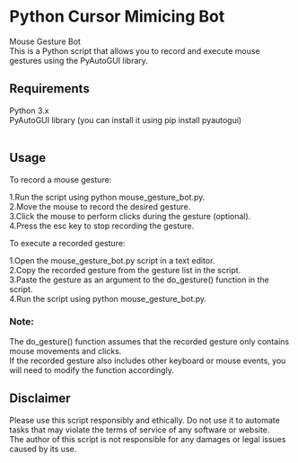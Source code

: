 # Python Cursor Mimicing Bot
Mouse Gesture Bot <br>
This is a Python script that allows you to record and execute mouse gestures using the PyAutoGUI library.
<br>

## Requirements<br>
Python 3.x <br>
PyAutoGUI library (you can install it using pip install pyautogui) <br>
<br>

## Usage
To record a mouse gesture: <br>

1.Run the script using python mouse_gesture_bot.py. <br>
2.Move the mouse to record the desired gesture. <br>
3.Click the mouse to perform clicks during the gesture (optional). <br>
4.Press the esc key to stop recording the gesture. 
<br>

To execute a recorded gesture: <br>

1.Open the mouse_gesture_bot.py script in a text editor. <br>
2.Copy the recorded gesture from the gesture list in the script. <br>
3.Paste the gesture as an argument to the do_gesture() function in the script. <br>
4.Run the script using python mouse_gesture_bot.py. 
<br>
### Note: 
The do_gesture() function assumes that the recorded gesture only contains mouse movements and clicks. <br>
If the recorded gesture also includes other keyboard or mouse events, you will need to modify the function accordingly. 
<br>

## Disclaimer 
Please use this script responsibly and ethically. Do not use it to automate tasks that may violate the terms of service of any software or website. <br>
The author of this script is not responsible for any damages or legal issues caused by its use. <br>

